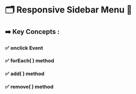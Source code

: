 # 🗂️ Responsive Sidebar Menu 🟰 
## ➡️ Key Concepts :
### ✅ onclick Event
### ✅ forEach( ) method
### ✅ add( ) method
### ✅ remove( ) method
